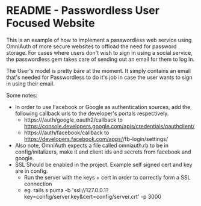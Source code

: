 # README - Passwordless User Focused Website

This is an example of how to implement a passwordless web service using
OmniAuth of more secure websites to offload the need for password storage.
For cases where users don't wish to sign in using a social service, 
the passwordless gem takes care of sending out an email for them to log in.

The User's model is pretty bare at the moment. It simply contains
an email that's needed for Passwordless to do it's job in case the user
wants to sign in using their email. 

Some notes:
* In order to use Facebook or Google as authentication sources, add the following callback urls to the developer's portals respectively.
  * https://<server>/auth/google_oauth2/callback to https://console.developers.google.com/apis/credentials/oauthclient/
  * https://<server>/auth/facebook/callback to https://developers.facebook.com/apps/<APPID>/fb-login/settings/
* Also note, OmniAuth expects a file called omniauth.rb to be in config/initalizers, make it and client ids and secrets from facebook and google.
* SSL Should be enabled in the project. Example self signed cert and key are in config.
  * Run the server with the keys + cert in order to correctly form a SSL connection
  * eg. rails s puma -b 'ssl://127.0.0.1?key=config/server.key&cert=config/server.crt' -p 3000